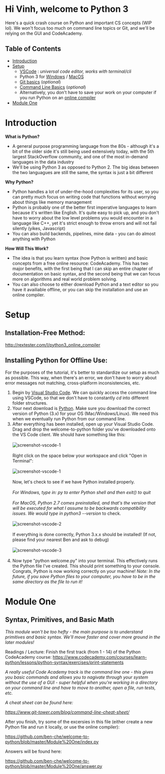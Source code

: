 # Hi Vinh, welcome to Python 3
Here's a quick crash course on Python and important CS concepts (WIP lol). We won't focus too much on command line topics or Git, and we'll be relying on the GUI and CodeAcademy.

## Table of Contents
- [Introduction](#introduction)
- [Setup](#setup)
    - [VSCode](https://code.visualstudio.com/) : _universal code editor, works with terminal/cli_
    - Python 3 for [Windows](https://www.python.org/downloads/windows/) /
 [MacOS](https://www.python.org/downloads/mac-osx/) 
     - [Git basics](https://www.codecademy.com/learn/learn-git) (_optional_)
     - [Command Line Basics](https://www.codecademy.com/learn/learn-the-command-line) (_optional_)
     - Alternatively, you don't have to save your work on your computer if you run Python on an [online compiler](http://rextester.com/l/python3_online_compiler)
- [Module One](#module-one)

# Introduction
**What is Python?**
- A general purpose programming language from the 80s - although it's a bit of the older side it's still being used extensively today, with the 5th largest StackOverflow community, and one of the most in-demand languages in the data industry
- We'll be using Python 3 as opposed to Python 2. The big ideas between the two languagues are still the same, the syntax is just a bit different

**Why Python?**
- Python handles a lot of under-the-hood complexities for its user, so you can pretty much focus on writing code that functions without worrying about things like memory management
- Python is probably one of the better first imperative languages to learn because it's written like English. It's quite easy to pick up, and you don't have to worry about the low level problems you would encounter in a language like C++, yet it's strict enough to throw errors and will not fail silently (yikes, Javascript)
- You can also build backends, pipelines, mine data - you can do almost anything with Python

**How Will This Work?**
- The idea is that you learn syntax (how Python is written) and basic concepts from a free online resource: CodeAcademy. This has two major benefits, with the first being that I can skip an entire chapter of documentation on basic syntax, and the second being that we can focus more on algorithms and real world problem solving.
- You can also choose to either download Python and a text editor so you have it availiable offline, or you can skip the installation and use an online compiler.

# Setup
## Installation-Free Method:
http://rextester.com/l/python3_online_compiler
## Installing Python for Offline Use:
For the purposes of the tutorial, it's better to standardize our setup as much as possible. This way, when there's an error, we don't have to worry about error messages not matching, cross-platform inconsistencies, etc.

1. Begin by [Visual Studio Code](https://code.visualstudio.com/). We can quickly access the command line using VSCode, so that we don't have to constantly _cd_ into different folder structures.
2. Your next download is [Python](https://www.python.org/downloads/windows/). Make sure you download the correct version of Python (3.x) for your OS (Mac/Windows/Linux). We need this when we eventually run Python from our command line.
3. After everything has been installed, open up your Visual Studio Code. Drag and drop the welcome-to-python folder you've downloaded onto the VS Code client. We should have something like this:
<br><br>
![screenshot-vscode-1](./resources/vscode-1.png)
<br><br>
Right click on the space below your workspace and click "Open in Terminal":
<br><br>
![screenshot-vscode-1](./resources/vscode-2.png)
<br><br>
Now, let's check to see if we have Python installed properly.
<br><br>
_For Windows, type in: py to enter Python shell and then exit() to quit_
<br><br>
_For MacOS, Python 2.7 comes preinstalled, and that's the version that will be executed for what I assume to be backwards compatibility issues. We would type in python3 --version_ to check.
<br><br>
![screenshot-vscode-2](./resources/vscode-2.png)
<br><br>
If everything is done correctly, Python 3.x.x should be installed! (If not, please find your nearest Ben and ask to debug)
<br><br>
![screenshot-vscode-3](./resources/vscode-3.png)
<br><br> 
4. Now type "python welcome.py" into your terminal. This effectively runs the Python file I've created. This should print something to your console. Congrats, Python is now working correctly on your machine!
_Note: In the future, if you save Python files to your computer, you have to be in the same directory as the file to run it!_

# Module One
## Syntax, Primitives, and Basic Math
_This module won't be too hefty - the main purpose is to understand primitives and basic syntax. We'll move faster and cover more ground in the later modules!_

Readings / Lecture:
Finish the first track (from 1 - 14) of the Python CodeAcademy course: https://www.codecademy.com/courses/learn-python/lessons/python-syntax/exercises/print-statements

_A really useful Code Academy track is the command line one - this gives you basic commands and allows you to nagivate through your system without the use of a GUI - super helpful when you're working in a directory on your command line and have to move to another, open a file, run tests, etc._

_A cheat sheet can be found here:_

_https://www.git-tower.com/blog/command-line-cheat-sheet/_

After you finish, try some of the excersies in this file (either create a new Python file and run it locally, or use the online compiler):

https://github.com/ben-che/welcome-to-python/blob/master/Module%20One/index.py

Answers will be found here:

https://github.com/ben-che/welcome-to-python/blob/master/Module%20One/answer.py

